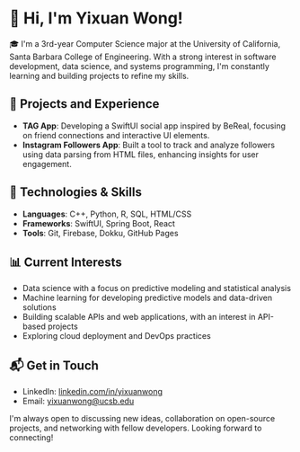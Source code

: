 # 👋 Hi, I'm Yixuan Wong!

🎓 I'm a 3rd-year Computer Science major at the University of California, Santa Barbara College of Engineering. With a strong interest in software development, data science, and systems programming, I'm constantly learning and building projects to refine my skills.

## 💼 Projects and Experience

- **TAG App**: Developing a SwiftUI social app inspired by BeReal, focusing on friend connections and interactive UI elements.
- **Instagram Followers App**: Built a tool to track and analyze followers using data parsing from HTML files, enhancing insights for user engagement.
  
## 🔧 Technologies & Skills

- **Languages**: C++, Python, R, SQL, HTML/CSS
- **Frameworks**: SwiftUI, Spring Boot, React
- **Tools**: Git, Firebase, Dokku, GitHub Pages

## 📊 Current Interests

- Data science with a focus on predictive modeling and statistical analysis
- Machine learning for developing predictive models and data-driven solutions
- Building scalable APIs and web applications, with an interest in API-based projects
- Exploring cloud deployment and DevOps practices

## 📬 Get in Touch

- LinkedIn: [linkedin.com/in/yixuanwong](https://linkedin.com/in/yixuanwong)
- Email: yixuanwong@ucsb.edu

I'm always open to discussing new ideas, collaboration on open-source projects, and networking with fellow developers. Looking forward to connecting!
